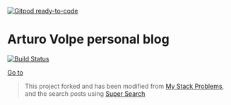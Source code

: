 [![Gitpod ready-to-code](https://img.shields.io/badge/Gitpod-ready--to--code-blue?logo=gitpod)](https://gitpod.io/#https://github.com/aVolpe/aVolpe.github.io)

# Arturo Volpe personal blog

[![Build Status](https://travis-ci.org/aVolpe/aVolpe.github.io.svg?branch=master)](https://travis-ci.org/aVolpe/aVolpe.github.io)

[Go to](https://avolpe.github.io)

> This project forked and has been modified from [My Stack Problems](https://github.com/agusmakmun/agusmakmun.github.io),
> and the search posts using [Super Search](https://github.com/chinchang/super-search)
